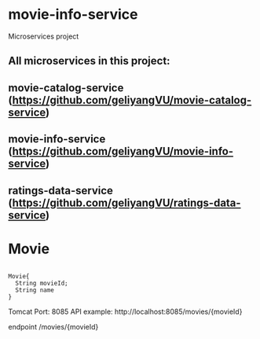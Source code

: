 # movie-info-service
Microservices project 

## All microservices in this project:


## movie-catalog-service (https://github.com/geliyangVU/movie-catalog-service)

## movie-info-service (https://github.com/geliyangVU/movie-info-service)

## ratings-data-service (https://github.com/geliyangVU/ratings-data-service)


#  Movie
```

Movie{
  String movieId;
  String name
}

```


Tomcat Port: 8085 
API example: http://localhost:8085/movies/{movieId}

endpoint /movies/{movieId}
